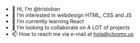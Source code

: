- 👋 Hi, I’m @tristoban
- 👀 I’m interested in webdesign HTML, CSS and JS
- 🌱 I’m currently learning React
- 💞️ I’m looking to collaborate on A LOT of projects
- 📫 How to reach me via e-mail at hola@cloomy.us

<!---
tristoban/tristoban is a ✨ special ✨ repository because its `README.md` (this file) appears on your GitHub profile.
You can click the Preview link to take a look at your changes.
--->
